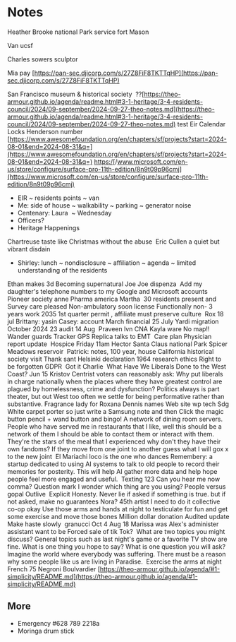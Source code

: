 # Notes

Heather Brooke national Park service fort Mason

Van ucsf

Charles sowers sculptor 

Mia pay [https://pan-sec.djicorp.com/s/27Z8FiF8TKTTqHP](https://pan-sec.djicorp.com/s/27Z8FiF8TKTTqHP)

San Francisco museum & historical society  ??[https://theo-armour.github.io/agenda/readme.html#3-1-heritage/3-4-residents-council/2024/09-september/2024-09-27-theo-notes.md](https://theo-armour.github.io/agenda/readme.html#3-1-heritage/3-4-residents-council/2024/09-september/2024-09-27-theo-notes.md) test Eir Calendar Locks Henderson number  [https://www.awesomefoundation.org/en/chapters/sf/projects?start=2024-08-01&end=2024-08-31&q=](https://www.awesomefoundation.org/en/chapters/sf/projects?start=2024-08-01&end=2024-08-31&q=) [https:/](https://www.microsoft.com/en-us/store/configure/surface-pro-11th-edition/8n9t09p96cmj)[/www.microsoft.com/en-us/store/configure/surface-pro-11th-edition/8n9t09p96cmj](https://www.microsoft.com/en-us/store/configure/surface-pro-11th-edition/8n9t09p96cmj)

* EIR ~ residents points ~ van
* Me: side of house ~ walkability ~ parking ~ generator noise
* Centenary: Laura  ~ Wednesday
* Officers?
* Heritage Happenings

Chartreuse taste like Christmas without the abuse  Eric Cullen a quiet but vibrant disdain 

* Shirley: lunch ~ nondisclosure ~ affiliation ~ agenda ~ limited understanding of the residents

Ethan makes 3d Becoming supernatural Joe Joe dispenza  Add my daughter's telephone numbers to my Google and Microsoft accounts  Pioneer society anne Pharma america Martha  30 residents present and Survey care pleased Non-ambulatory soon license Functionally non- 3 years work 2035 1st quarter permit , affiliate must preserve culture  Rox 18 jul Brittany: yasin Casey: account March financial 25 July Yardi migration October 2024 23 audit 14 Aug  Praveen lvn CNA Kayla ware No map!! Wander guards Tracker GPS Replica talks to EMT  Care plan Physician report update  Hospice Friday 11am Hector Santa Claus national Park Spicer Meadows reservoir  Patrick: notes, 100 year, house California historical society visit Thank sant Helsinki declaration 1964 research ethics Right to be forgotten GDPR  Got it Charlie  What Have We Liberals Done to the West Coast? Jun 15 Kristov Centrist voters can reasonably ask: Why put liberals in charge nationally when the places where they have greatest control are plagued by homelessness, crime and dysfunction? Politics always is part theater, but out West too often we settle for being performative rather than substantive. Fragrance lady for Roxana Dennis names Web site wp tech Sdg White carpet porter so just write a Samsung note and then Click the magic button pencil + wand button and bingo! A network of dining room servers. People who have served me in restaurants that I like, well this should be a network of them I should be able to contact them or interact with them. They're the stars of the meal that I experienced why don't they have their own fandoms? If they move from one joint to another guess what I will gox x to the new joint  El Mariachi loco is the one who dances Remembery: a startup dedicated to using AI systems to talk to old people to record their memories for posterity. This will help AI gather more data and help hope people feel more engaged and useful.  Texting 123 Can you hear me now comma? Question mark I wonder which thing are you using? People versus gopal Outlive  Explicit Honesty. Never lie if asked if something is true. but if not asked, make no guarantees Nora? 45th artist I need to do it collective co-op okay Use those arms and hands at night to testiculate for fun and get some exercise and move those bones Million dollar donation Audited update Make haste slowly  granucci Oct 4 Aug 18 Marissa was Alex's administer assistant want to be Forced sale of tik Tok?  What are two topics you might discuss? General topics such as last night's game or a favorite TV show are fine. What is one thing you hope to say? What is one question you will ask? Imagine the world where everybody was suffering. There must be a reason why some people like us are living in Paradise.  Exercise the arms at night French 75 Negroni Boulvardier [https://theo-armour.github.io/agenda/#1-simplicity/README.md](https://theo-armour.github.io/agenda/#1-simplicity/README.md)

## More

* Emergency #628 789 2218a
* Moringa drum stick